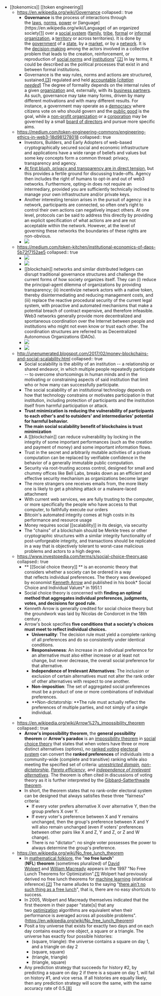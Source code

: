 - [[tokenomics]] [[token engineering]]
	- https://en.wikipedia.org/wiki/Governance
	  collapsed:: true
		- **Governance** is the process of interactions through the [laws](https://en.wikipedia.org/wiki/Law), [norms](https://en.wikipedia.org/wiki/Social_norm), [power](https://en.wikipedia.org/wiki/Power_(social_and_political)) or [language](https://en.wikipedia.org/wiki/Language) of an organized society[[1]](https://en.wikipedia.org/wiki/Governance#cite_note-1) over a [social system](https://en.wikipedia.org/wiki/Social_system) ([family](https://en.wikipedia.org/wiki/Family), [tribe](https://en.wikipedia.org/wiki/Tribe), [formal](https://en.wikipedia.org/wiki/Formal_organization) or [informal organization](https://en.wikipedia.org/wiki/Informal_organization), a [territory](https://en.wikipedia.org/wiki/Territory) or across territories). It is done by the [government](https://en.wikipedia.org/wiki/Government) of a [state](https://en.wikipedia.org/wiki/State_(polity)), by a [market](https://en.wikipedia.org/wiki/Market_(economics)), or by a [network](https://en.wikipedia.org/wiki/Social_network). It is the [decision-making](https://en.wikipedia.org/wiki/Decision-making) among the actors involved in a collective problem that leads to the creation, reinforcement, or reproduction of [social norms](https://en.wikipedia.org/wiki/Social_norm) and [institutions](https://en.wikipedia.org/wiki/Institution)".[[2]](https://en.wikipedia.org/wiki/Governance#cite_note-Hufty_2011-2) In lay terms, it could be described as the political processes that exist in and between formal institutions.
		- Governance is the way rules, norms and actions are structured, sustained,[[3]](https://en.wikipedia.org/wiki/Governance#cite_note-3) regulated and held [accountable](https://en.wikipedia.org/wiki/Accountability).[*[citation needed](https://en.wikipedia.org/wiki/Wikipedia:Citation_needed)*] The degree of formality depends on the internal rules of a given [organization](https://en.wikipedia.org/wiki/Organization) and, externally, with its [business partners](https://en.wikipedia.org/wiki/Business_partner). As such, governance may take many forms, driven by many different motivations and with many different results. For instance, a government may operate as a [democracy](https://en.wikipedia.org/wiki/Democracy) where citizens vote on who should govern and the [public good](https://en.wikipedia.org/wiki/Public_good_(economics)) is the goal, while a [non-profit organization](https://en.wikipedia.org/wiki/Non-profit_organization) or a [corporation](https://en.wikipedia.org/wiki/Corporation) may be governed by a small [board of directors](https://en.wikipedia.org/wiki/Board_of_directors) and pursue more specific aims.
	- https://medium.com/token-engineering-commons/engineering-ethics-in-web3-18d981278018
	  collapsed:: true
		- Investors, Builders, and Early Adopters of web-based cryptographically secured social and economic infrastructure and applications have a wide range of beliefs and values but some key concepts form a common thread: privacy, transparency and agency.
		- [At first blush, privacy and transparency are in direct tension](https://forum.1hive.org/t/music-video-is-privacy-in-defiance-of-internet-metaphysics/2329), but this provides a fertile ground for discussing trade-offs. Agency then includes the right of humans to opt-in and out of web3 networks. Furthermore, opting-in does not require an intermediary, provided you are sufficiently technically inclined to manage your own infrastructure and/or private keys.
		- Another interesting tension arises in the pursuit of agency: in a network, participants are connected, so often one’s right to control their own actions can negatively impact others. At one level, protocols can be said to address this directly by providing an explicit specification of what actions are and are not acceptable within the network. However, at the level of governing these networks the boundaries of these rights are non-obvious.
		- ![](https://miro.medium.com/max/1400/0*NFH19GVVnzswV5hf.gif)
	- https://medium.com/token-kitchen/institutional-economics-of-daos-5b72f7152ae5
	  collapsed:: true
		- ![](https://miro.medium.com/max/3026/1*KpDYfCRSuy6tp0yVJVOH0A.png)
		- ![](https://miro.medium.com/max/3016/1*db4JkH02y_GJMtHrBvGBLA.png)
		- [[blockchain]] networks and similar distributed ledgers can disrupt traditional governance structures and challenge the current forms of how society organizes itself. They can (i) reduce the principal-agent dilemma of organizations by providing transparency; (ii) incentivize network actors with a native token, thereby disintermediating and reducing management costs, and (iii) replace the reactive procedural security of the current legal system, with proactive and automated mechanisms that make a potential breach of contract expensive, and therefore infeasible. Web3 networks generally provide more decentralized and spontaneous coordination over the Internet between people and institutions who might not even know or trust each other. The coordination structures are referred to as Decentralized Autonomous Organizations (DAOs).
		- ![](https://miro.medium.com/max/1400/1*bATlAzPyTU0uAwg8SKRYpg.png)
		- ![](https://miro.medium.com/max/1400/1*Af5A90FYM4i1sACRpeBBKQ.png)
	- http://unenumerated.blogspot.com/2017/02/money-blockchains-and-social-scalability.html
	  collapsed:: true
		- Social scalability is the ability of an institution -- a relationship or shared endeavor, in which multiple people repeatedly participate -- to overcome shortcomings in human minds and in the motivating or constraining aspects of said institution that limit who or how many can successfully participate.
		- The social scalability of an institutional technology depends on how that technology constrains or motivates participation in that institution, including protection of participants and the institution itself from harmful participation or attack.
		- **Trust minimization is reducing the vulnerability of participants to each other's and to outsiders' and intermediaries' potential for harmful behavior.**
		- **The main social scalability benefit of blockchains is trust minimization**
		- A [[blockchain]] can reduce vulnerability by locking in the integrity of some important performances (such as the creation and payment of money) and some important information flows.
		- Trust in the secret and arbitrarily mutable activities of a private computation can be replaced by verifiable confidence in the behavior of a generally immutable public computation.
		- Security via root-trusting access control, designed for small and chummy offices like Bell Labs, breaks down as an efficient and effective security mechanism as organizations become larger
		- The more strangers one receives emails from, the more likely one is likely to get a phishing attack or a malware-laced attachment
		- With current web services, we are fully trusting to the computer, or more specifically the people who have access to that computer, to faithfully execute our orders
		- Bitcoin's automated integrity comes at high costs in its performance and resource usage
		- Money requires social [[scalability]] in its design, via security
		- The "chains" of a blockchain should be Merkle trees or other cryptographic structures with a similar integrity functionality of post-unforgeable integrity, and transactions should be replicated in a way that is objectively tolerant to worst-case malicious problems and actors to a high degree.
	- https://www.investopedia.com/terms/s/social-choice-theory.asp
	  collapsed:: true
		- ** [[Social choice theory]] ** is an economic theory that considers whether a society can be ordered in a way that reflects individual preferences. The theory was developed by economist [Kenneth Arrow](https://www.investopedia.com/terms/k/kenneth-arrow.asp) and published in his book* Social Choice and Individual Values* in 1951.1
		- Social choice theory is concerned with **finding an optimal method that aggregates individual preferences, judgments, votes, and decisions for good rule**.
		- Kenneth Arrow is generally credited for social choice theory but the groundwork was laid by Nicolas de Condorcet in the 18th century.
		- Arrow's book specifies **five conditions that a society's choices must meet to reflect individual choices.**
			- **Universality**: The decision rule must yield a complete ranking of all preferences and do so consistently under identical conditions.
			- **Responsiveness**: An increase in an individual preference for an alternative must also either increase or at least not change, but never decrease, the overall social preference for that alternative.
			- **Independence of Irrelevant Alternatives**: The inclusion or exclusion of certain alternatives must not alter the rank order of other alternatives with respect to one another.
			- **Non-imposition**: The set of aggregated social preferences must be a product of one or more combinations of individual preferences.
			- **Non-dictatorship: **The rule must actually reflect the preferences of multiple parties, and not simply of a single individual.
		-
	- https://en.wikipedia.org/wiki/Arrow%27s_impossibility_theorem
	  collapsed:: true
		- **Arrow's impossibility theorem**, the **general possibility theorem** or **Arrow's paradox** is an [impossibility theorem](https://en.wikipedia.org/wiki/Proof_of_impossibility) in [social choice theory](https://en.wikipedia.org/wiki/Social_choice_theory) that states that when voters have three or more distinct alternatives (options), no [ranked voting](https://en.wikipedia.org/wiki/Ranked_voting) [electoral system](https://en.wikipedia.org/wiki/Electoral_system) can convert the **ranked preferences** of individuals into a community-wide (complete and transitive) ranking while also meeting the specified set of criteria: *[unrestricted domain](https://en.wikipedia.org/wiki/Unrestricted_domain)*, *[non-dictatorship](https://en.wikipedia.org/wiki/Non-dictatorship)*, *[Pareto efficiency](https://en.wikipedia.org/wiki/Pareto_efficiency)*, and *[independence of irrelevant alternatives](https://en.wikipedia.org/wiki/Independence_of_irrelevant_alternatives)*. The theorem is often cited in discussions of voting theory as it is further interpreted by the [Gibbard–Satterthwaite theorem](https://en.wikipedia.org/wiki/Gibbard%E2%80%93Satterthwaite_theorem).
		- In short, the theorem states that no rank-order electoral system can be designed that always satisfies these three "fairness" criteria:
			- If every voter prefers alternative X over alternative Y, then the group prefers X over Y.
			- If every voter's preference between X and Y remains unchanged, then the group's preference between X and Y will also remain unchanged (even if voters' preferences between other pairs like X and Z, Y and Z, or Z and W change).
			- There is no "dictator": no single voter possesses the power to always determine the group's preference.
	- https://en.wikipedia.org/wiki/No_free_lunch_theorem
		- In [mathematical folklore](https://en.wikipedia.org/wiki/Mathematical_folklore), the "**no free lunch**" (**NFL**) **theorem** (sometimes pluralized) of [David Wolpert](https://en.wikipedia.org/wiki/David_Wolpert) and [William Macready](https://en.wikipedia.org/w/index.php?title=William_G._Macready&action=edit&redlink=1) appears in the 1997 "No Free Lunch Theorems for Optimization".[[1]](https://en.wikipedia.org/wiki/No_free_lunch_theorem#cite_note-WM97.1-1) Wolpert had previously derived no free lunch theorems for [machine learning](https://en.wikipedia.org/wiki/Machine_learning) (statistical inference).[[2]](https://en.wikipedia.org/wiki/No_free_lunch_theorem#cite_note-Wolpert96-2) The name alludes to the saying "[there ain't no such thing as a free lunch](https://en.wikipedia.org/wiki/There_ain%27t_no_such_thing_as_a_free_lunch)", that is, there are no easy shortcuts to success.
		- In 2005, Wolpert and Macready themselves indicated that the first theorem in their paper "state[s] that any two [optimization](https://en.wikipedia.org/wiki/Optimization_(mathematics)) algorithms are equivalent when their performance is averaged across all possible problems".(https://en.wikipedia.org/wiki/No_free_lunch_theorem)
		- Posit a toy universe that exists for exactly two days and on each day contains exactly one object, a square or a triangle. The universe has exactly four possible histories:
			- (square, triangle): the universe contains a square on day 1, and a triangle on day 2
			- (square, square)
			- (triangle, triangle)
			- (triangle, square)
		- Any prediction strategy that succeeds for history #2, by predicting a square on day 2 if there is a square on day 1, will fail on history #1, and vice versa. If all histories are equally likely, then any prediction strategy will score the same, with the same accuracy rate of 0.5.[[8]](https://en.wikipedia.org/wiki/No_free_lunch_theorem#cite_note-8)